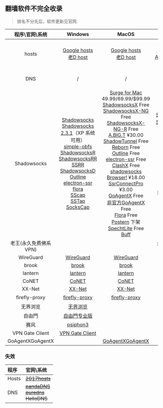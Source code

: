 ##  翻墙软件不完全收录
> 排名不分先后，软件更新见官网.



|    程序\官网\系统     |                           Windows                            |                            MacOS                             |                           Android                            |                             IOS                              |                             教程                             |
| :-------------------: | :----------------------------------------------------------: | :----------------------------------------------------------: | :----------------------------------------------------------: | :----------------------------------------------------------: | :----------------------------------------------------------: |
|         hosts         | [Google hosts](https://github.com/googlehosts/hosts) <br>  [老D host](https://laod.cn/hosts/) | [Google hosts](https://github.com/googlehosts/hosts)  <br>  [老D host](https://laod.cn/hosts/) | [Google hosts](https://github.com/googlehosts/hosts) <br>   [一键 Go Hosts](https://play.google.com/store/apps/details?id=com.lerist.ghosts)  <br>  [AndroidGoogleHost](https://github.com/HostsTools/Android) <br>  [老D host](https://laod.cn/hosts/) | [Google hosts](https://github.com/googlehosts/hosts)  <br>  [老D host](https://laod.cn/hosts/) | [各平台 hosts 文件位置](https://github.com/googlehosts/hosts/wiki/%E5%90%84%E5%B9%B3%E5%8F%B0-hosts-%E6%96%87%E4%BB%B6%E4%BD%8D%E7%BD%AE) <br> [wiki](https://zh.wikipedia.org/zh-cn/Hosts%E6%96%87%E4%BB%B6) |
|          DNS          |                              /                               |                              /                               |                              /                               |                              /                               | [dnsmasq](https://github.com/infinet/dnsmasq) <br> [dnsmasq-china-list](https://github.com/felixonmars/dnsmasq-china-list) |
|      Shadowsocks      | [Shadowsocks](https://github.com/shadowsocks/shadowsocks-windows/releases)<br> [Shadowsocks 2.3.1](https://github.com/shadowsocks/shadowsocks-windows/releases/tag/2.3.1)（XP 系统可用）<br> [simple-obfs](https://github.com/shadowsocks/simple-obfs/releases)<br> [ShadowsocksR](https://github.com/shadowsocksr-backup/shadowsocksr-csharp/releases)<br> [ShadowsocksRR](https://github.com/shadowsocksrr/shadowsocksr-csharp/releases)<br> [SSRR](https://github.com/SoDa-GitHub/SSRR-Windows/releases)<br> [ShadowsocksD](https://github.com/SoDa-GitHub/SSD-Windows/releases)<br> [Outline](https://raw.githubusercontent.com/Jigsaw-Code/outline-releases/master/manager/Outline-Manager.exe)<br> [electron-ssr](https://github.com/erguotou520/electron-ssr)<br> [flora](https://github.com/huacnlee/flora-kit)<br>[SScap](https://sourceforge.net/projects/sscap/)<br> [SSTap](https://www.sockscap64.com/sstap)<br> [SocksCap](https://www.sockscap64.com/sockscap-64-free-download/)<br> | [Surge for Mac](http://nssurge.com/) $49.99/$69.99/$99.99<br> [ShadowsocksX](https://github.com/shadowsocks/shadowsocks-iOS/releases) Free <br>[ShadowsocksX-NG](https://github.com/shadowsocks/ShadowsocksX-NG/releases/) Free <br>[ShadowsocksX-NG-R](https://github.com/qinyuhang/ShadowsocksX-NG-R/releases) Free <br>[A.BIG.T](https://itunes.apple.com/cn/app/a-big-t/id1114040100) ¥30.00<br> [ShadowTunnel](https://itunes.apple.com/cn/app/shadowtunnel-shadowsocks-shadowsocksr-client/id1187938179) Free <br>[Reborn](https://github.com/langyanduan/Reborn/releases) Free <br>[Outline](https://raw.githubusercontent.com/Jigsaw-Code/outline-releases/master/manager/Outline-Manager.dmg) Free <br>[electron-ssr](https://github.com/erguotou520/electron-ssr) Free <br>[ClashX](https://github.com/yichengchen/clashX) Free <br>[shadowsocks Browser!](https://itunes.apple.com/cn/app/shadowsocks-browser/id1207191724) ¥18.00 <br>[SsrConnectPro](https://itunes.apple.com/cn/app/ssrconnectpro/id1376924741) ¥3.00<br> [GoAgentX](https://pan.lanzou.com/i0dskef) Free <br>[非官方GoAgentX](https://github.com/mithril-global/GoAgentX) Free <br>[Flora](https://github.com/huacnlee/flora-kit) Free <br>[Postern](https://itunes.apple.com/us/app/poster/id411445577) 下架 <br>[SpechtLite](https://github.com/zhuhaow/SpechtLite/releases) Free <br>[Buff](https://www.plutox.top/) | [Shadowsocks 影梭](https://github.com/shadowsocks/shadowsocks-android/releases)<br> [Shadowsocks 影梭 Google Play](https://play.google.com/store/apps/details?id=com.github.shadowsocks)<br> [simple-obfs-android](https://github.com/shadowsocks/simple-obfs-android/releases) [ShadowsocksR](https://github.com/shadowsocksr-backup/shadowsocksr-android/releases) <br>[ShadowsocksRR](https://github.com/shadowsocksrr/shadowsocksr-android/releases)<br> [Outline](https://play.google.com/store/apps/details?id=org.outline.android.client)<br> [Surfboard](https://manual.getsurfboard.com/)（Surfboard 支持导入Surge配置） <br>[NetPatch](https://play.google.com/store/apps/details?id=co.netpatch.firewall)<br> [Postern](https://play.google.com/store/apps/details?id=com.tunnelworkshop.postern)（Postern 支持导入Surge配置）<br> [BifrostV](https://play.google.com/store/apps/details?id=com.github.dawndiy.bifrostv)<br> | [Surge 3](https://itunes.apple.com/cn/app/surge-3-web-developer-tool/id1329879957) 免费+内购 ¥328.00<br> [A.BIG.T IV](https://itunes.apple.com/cn/app/a-big-t-iv/id1342485820) ¥68.00<br> [ShadowRocket - Wingy](https://itunes.apple.com/cn/app/shadowrocket-wingy/id1396912700) ¥12.00 <br>[ShadowProxy](https://itunes.apple.com/cn/app/shadowproxy-ss-proxy/id1377752871) ¥3.00 <br>[GoodShadow](https://itunes.apple.com/cn/app/goodshadow/id1333544714) ¥1.00 <br>[ShadowBroken](https://itunes.apple.com/cn/app/id1183616161) ¥12.00 <br>[寒梅 - Mume Red](https://itunes.apple.com/cn/app/id1256315160) ¥68.00 [Detour](https://itunes.apple.com/cn/app/id1260141606) 免费 <br>[SkipWorld](https://itunes.apple.com/cn/app/skipworld/id1183653098) 免费 <br>[SsrConnectPro](https://itunes.apple.com/cn/app/id1272045249) 免费<br> [Surge Enterprise](https://itunes.apple.com/cn/app/surge-enterprise/id1433867616) 免费 |                                                              |
| 老王(永久免费佛系VPN) |                                                              |                                                              | [老王(永久免费佛系VPN)](https://play.google.com/store/apps/details?id=com.findtheway) |                                                              |                                                              |
|       WireGuard       |       [WireGuard](https://www.wireguard.com/install/)        |       [WireGuard](https://www.wireguard.com/install/)        | [WireGuard](https://play.google.com/store/apps/details?id=com.wireguard.android) |                                                              |                                                              |
|         brook         |         [brook](https://github.com/txthinking/brook)         |         [brook](https://github.com/txthinking/brook)         |         [brook](https://github.com/txthinking/brook)         | [brook](https://itunes.apple.com/us/app/brook-brook-shadowsocks-vpn-proxy/id1216002642) |    [brook wiki](https://github.com/txthinking/brook/wiki)    |
|        lantern        |              [lantern](https://getlantern.org)               |              [lantern](https://getlantern.org)               | [lantern](https://play.google.com/store/apps/details?id=org.getlantern.lantern) |                                                              |                                                              |
|         CoNET         | [CoNET](https://github.com/QTGate/QTGate-Desktop-Client/releases) | [CoNET](https://github.com/QTGate/QTGate-Desktop-Client/releases) |   [CoNET](https://github.com/QTGate/CoNETPlatform-Android)   |                                                              |                                                              |
|        XX-Net         | [XX-Net](https://github.com/XX-net/XX-Net/blob/master/code/default/download.md) | [XX-Net](https://github.com/XX-net/XX-Net/blob/master/code/default/download.md) |  [Xndroid](https://github.com/XndroidDev/Xndroid/releases)   |                                                              |         [XX-Net ](https://github.com/XX-net/XX-Net)          |
|     firefly-proxy     | [firefly-proxy](https://github.com/yinghuocho/firefly-proxy) | [firefly-proxy](https://github.com/yinghuocho/firefly-proxy) | [萤火虫](https://play.google.com/store/apps/details?id=org.gofirefly.android.vpn) | [尼马代理](https://itunes.apple.com/cn/app/%E5%B0%BC%E9%A9%AC%E4%BB%A3%E7%90%86/id1260125306?mt=8) |                                                              |
|       无界浏览        |       [无界浏览](http://www.wujieliulan.com/news.php)        |                                                              |       [无界浏览](http://www.wujieliulan.com/news.php)        |                                                              |                                                              |
|        自由門         |              [自由門专业版](https://git.io/fgp)              |                                                              |                [自由門](https://git.io/fgma)                 |                                                              |                                                              |
|         赛风          |      [psiphon3](https://psiphon3.com/zh/download.html)       |                                                              | [Psiphon Pro](https://play.google.com/store/apps/details?id=com.psiphon3.subscription) | [Psiphon](https://itunes.apple.com/us/app/psiphon/id1276263909?ls=1&mt=8) |     [用户指南](https://psiphon3.com/zh/user-guide.html)      |
|    VPN Gate Client    |  [VPN Gate Client](http://www.vpngate.net/cn/download.aspx)  |                                                              |                                                              |                                                              |                                                              |
|   GoAgentXGoAgentX    |                                                              |  [GoAgentXGoAgentX](https://github.com/chenowen/GoAgentX-1)  |                                                              |                                                              |                                                              |



### 失效
| 程序| 官网\系统 |
| :------------ |:------------|
|   Hosts   | ~~[2017hosts](https://github.com/wangchunming/2017hosts)~~ |
|   DNS   | ~~[pandaDNS](http://dns.sspanda.com/)~~ <br> ~~[puredns](http://puredns.cn/)~~ <br> ~~HelloDNS~~ |






